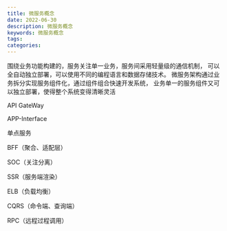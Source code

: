 ```yaml
---
title: 微服务概念
date: 2022-06-30
description: 微服务概念
keywords: 微服务概念
tags:
categories:
---
```


围绕业务功能构建的，服务关注单一业务，服务间采用轻量级的通信机制，
可以全自动独立部署，可以使用不同的编程语言和数据存储技术。
微服务架构通过业务拆分实现服务组件化，通过组件组合快速开发系统，
业务单一的服务组件又可以独立部署，使得整个系统变得清晰灵活


API GateWay

APP-Interface

单点服务

BFF（聚合、适配层）

SOC（关注分离）

SSR（服务端渲染）

ELB（负载均衡）

CQRS（命令端、查询端）

RPC（远程过程调用）
